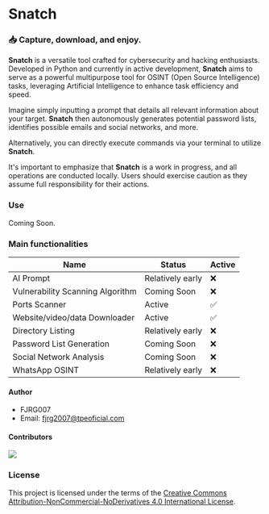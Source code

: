 # Snatch
### 📥 Capture, download, and enjoy.

**Snatch** is a versatile tool crafted for cybersecurity and hacking enthusiasts. Developed in Python and currently in active development, **Snatch** aims to serve as a powerful multipurpose tool for OSINT (Open Source Intelligence) tasks, leveraging Artificial Intelligence to enhance task efficiency and speed.

Imagine simply inputting a prompt that details all relevant information about your target. **Snatch** then autonomously generates potential password lists, identifies possible emails and social networks, and more.

Alternatively, you can directly execute commands via your terminal to utilize **Snatch**.

It's important to emphasize that **Snatch** is a work in progress, and all operations are conducted locally. Users should exercise caution as they assume full responsibility for their actions.

### Use
Coming Soon.

### Main functionalities

| Name                           | Status              | Active |
|--------------------------------|---------------------|--------|
| AI Prompt                      | Relatively early         | ❌     |
| Vulnerability Scanning Algorithm| Coming Soon        | ❌     |
| Ports Scanner                  | Active              | ✅     |
| Website/video/data Downloader  | Active              | ✅     |
| Directory Listing              | Relatively early    | ❌     |
| Password List Generation       | Coming Soon         | ❌     |
| Social Network Analysis        | Coming Soon         | ❌     |
| WhatsApp OSINT                 | Relatively early    | ❌     |


#### Author
 - FJRG007
 - Email: [fjrg2007@tpeoficial.com](mailto:fjrg2007@tpeoficial.com)

#### Contributors
<a href="https://github.com/FJRG2007/snatch/graphs/contributors">
    <img src="https://contrib.rocks/image?repo=FJRG2007/snatch" class="not-center" loading="lazy" />
</a>

### License
This project is licensed under the terms of the [Creative Commons Attribution-NonCommercial-NoDerivatives 4.0 International License](./LICENSE).